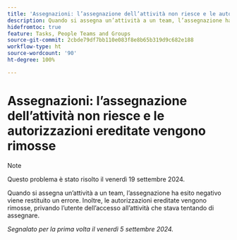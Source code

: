 ```yaml
---
title: 'Assegnazioni: l’assegnazione dell’attività non riesce e le autorizzazioni ereditate vengono rimosse'
description: Quando si assegna un’attività a un team, l’assegnazione ha esito negativo e viene restituito un errore. Inoltre, le autorizzazioni ereditate vengono rimosse, privando l’utente dell’accesso all’attività che stava tentando di assegnare.
hidefromtoc: true
feature: Tasks, People Teams and Groups
source-git-commit: 2cbde79df7bb110e083f8e8b65b319d9c682e188
workflow-type: ht
source-wordcount: '90'
ht-degree: 100%

---
```


# Assegnazioni: l’assegnazione dell’attività non riesce e le autorizzazioni ereditate vengono rimosse

>[!NOTE]
>
>Questo problema è stato risolto il venerdì 19 settembre 2024.

Quando si assegna un’attività a un team, l’assegnazione ha esito negativo viene restituito un errore. Inoltre, le autorizzazioni ereditate vengono rimosse, privando l’utente dell’accesso all’attività che stava tentando di assegnare.

_Segnalato per la prima volta il venerdì 5 settembre 2024._
